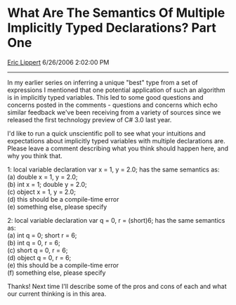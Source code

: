 <div id="page">

# What Are The Semantics Of Multiple Implicitly Typed Declarations? Part One

[Eric Lippert](https://social.msdn.microsoft.com/profile/Eric%20Lippert) 6/26/2006 2:02:00 PM

-----

<div id="content">

<div class="mine">

In my earlier series on inferring a unique "best" type from a set of expressions I mentioned that one potential application of such an algorithm is in implicitly typed variables. This led to some good questions and concerns posted in the comments - questions and concerns which echo similar feedback we've been receiving from a variety of sources since we released the first technology preview of C\# 3.0 last year.

I'd like to run a quick unscientific poll to see what your intuitions and expectations about implicitly typed variables with multiple declarations are. Please leave a comment describing what you think should happen here, and why you think that.

1: local variable declaration <span class="code">var x = 1, y = 2.0;</span> has the same semantics as:  
(a) <span class="code">double x = 1, y = 2.0; </span>  
(b) <span class="code">int x = 1; double y = 2.0; </span>  
(c) <span class="code">object x = 1, y = 2.0; </span>  
(d) this should be a compile-time error  
(e) something else, please specify  

2: local variable declaration <span class="code">var q = 0, r = (short)6;</span> has the same semantics as:  
(a) <span class="code">int q = 0; short r = 6; </span>  
(b) <span class="code">int q = 0, r = 6; </span>  
(c) <span class="code">short q = 0, r = 6; </span>  
(d) <span class="code">object q = 0, r = 6; </span>  
(e) this should be a compile-time error  
(f) something else, please specify  

Thanks\! Next time I'll describe some of the pros and cons of each and what our current thinking is in this area.

</div>

</div>

</div>

